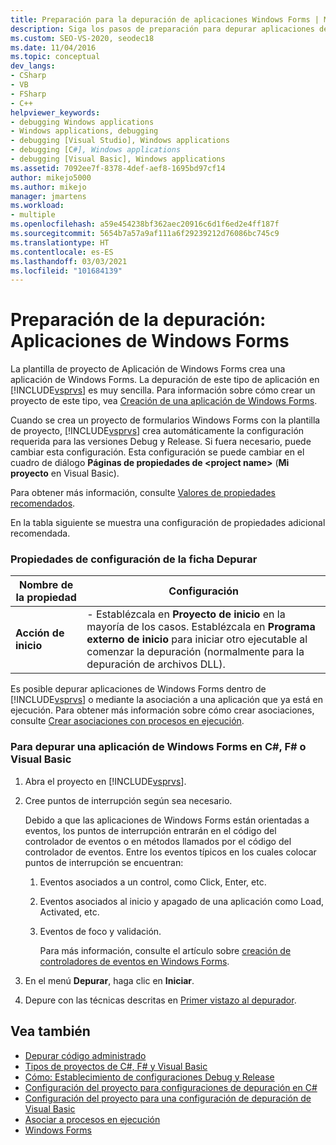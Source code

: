 ```yaml
---
title: Preparación para la depuración de aplicaciones Windows Forms | Microsoft Docs
description: Siga los pasos de preparación para depurar aplicaciones de Windows Forms, las cuales se crean mediante la plantilla de proyecto de Windows Forms en Visual Studio.
ms.custom: SEO-VS-2020, seodec18
ms.date: 11/04/2016
ms.topic: conceptual
dev_langs:
- CSharp
- VB
- FSharp
- C++
helpviewer_keywords:
- debugging Windows applications
- Windows applications, debugging
- debugging [Visual Studio], Windows applications
- debugging [C#], Windows applications
- debugging [Visual Basic], Windows applications
ms.assetid: 7092ee7f-8378-4def-aef8-1695bd97cf14
author: mikejo5000
ms.author: mikejo
manager: jmartens
ms.workload:
- multiple
ms.openlocfilehash: a59e454238bf362aec20916c6d1f6ed2e4ff187f
ms.sourcegitcommit: 5654b7a57a9af111a6f29239212d76086bc745c9
ms.translationtype: HT
ms.contentlocale: es-ES
ms.lasthandoff: 03/03/2021
ms.locfileid: "101684139"
---
```

# <a name="debugging-preparation-windows-forms-applications"></a>Preparación de la depuración: Aplicaciones de Windows Forms

La plantilla de proyecto de Aplicación de Windows Forms crea una aplicación de Windows Forms. La depuración de este tipo de aplicación en [!INCLUDE[vsprvs](../code-quality/includes/vsprvs_md.md)] es muy sencilla. Para información sobre cómo crear un proyecto de este tipo, vea [Creación de una aplicación de Windows Forms](../ide/create-csharp-winform-visual-studio.md).

 Cuando se crea un proyecto de formularios Windows Forms con la plantilla de proyecto, [!INCLUDE[vsprvs](../code-quality/includes/vsprvs_md.md)] crea automáticamente la configuración requerida para las versiones Debug y Release. Si fuera necesario, puede cambiar esta configuración. Esta configuración se puede cambiar en el cuadro de diálogo **Páginas de propiedades de \<project name>** (**Mi proyecto** en Visual Basic).

 Para obtener más información, consulte [Valores de propiedades recomendados](../debugger/managed-debugging-recommended-property-settings.md).

 En la tabla siguiente se muestra una configuración de propiedades adicional recomendada.

### <a name="configuration-properties-in-debug-tab"></a>Propiedades de configuración de la ficha Depurar

|**Nombre de la propiedad**|**Configuración**|
|-----------------------|-----------------|
|**Acción de inicio**|- Establézcala en **Proyecto de inicio** en la mayoría de los casos. Establézcala en **Programa externo de inicio** para iniciar otro ejecutable al comenzar la depuración (normalmente para la depuración de archivos DLL).|

 Es posible depurar aplicaciones de Windows Forms dentro de [!INCLUDE[vsprvs](../code-quality/includes/vsprvs_md.md)] o mediante la asociación a una aplicación que ya está en ejecución. Para obtener más información sobre cómo crear asociaciones, consulte [Crear asociaciones con procesos en ejecución](../debugger/attach-to-running-processes-with-the-visual-studio-debugger.md).

### <a name="to-debug-a-c-f-or-visual-basic-windows-forms-application"></a>Para depurar una aplicación de Windows Forms en C#, F# o Visual Basic

1. Abra el proyecto en [!INCLUDE[vsprvs](../code-quality/includes/vsprvs_md.md)].

2. Cree puntos de interrupción según sea necesario.

    Debido a que las aplicaciones de Windows Forms están orientadas a eventos, los puntos de interrupción entrarán en el código del controlador de eventos o en métodos llamados por el código del controlador de eventos. Entre los eventos típicos en los cuales colocar puntos de interrupción se encuentran:

   1. Eventos asociados a un control, como Click, Enter, etc.

   2. Eventos asociados al inicio y apagado de una aplicación como Load, Activated, etc.

   3. Eventos de foco y validación.

      Para más información, consulte el artículo sobre [creación de controladores de eventos en Windows Forms](/dotnet/framework/winforms/creating-event-handlers-in-windows-forms).

3. En el menú **Depurar**, haga clic en **Iniciar**.

4. Depure con las técnicas descritas en [Primer vistazo al depurador](../debugger/debugger-feature-tour.md).

## <a name="see-also"></a>Vea también
- [Depurar código administrado](../debugger/debugging-managed-code.md)
- [Tipos de proyectos de C#, F# y Visual Basic](../debugger/debugging-preparation-csharp-f-hash-and-visual-basic-project-types.md)
- [Cómo: Establecimiento de configuraciones Debug y Release](../debugger/how-to-set-debug-and-release-configurations.md)
- [Configuración del proyecto para configuraciones de depuración en C#](../debugger/project-settings-for-csharp-debug-configurations.md)
- [Configuración del proyecto para una configuración de depuración de Visual Basic](../debugger/project-settings-for-a-visual-basic-debug-configuration.md)
- [Asociar a procesos en ejecución](../debugger/attach-to-running-processes-with-the-visual-studio-debugger.md)
- [Windows Forms](/dotnet/framework/winforms/index)